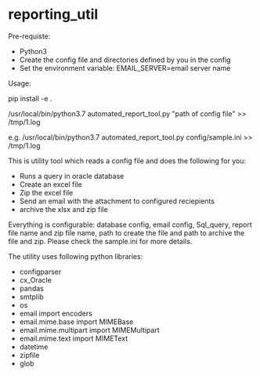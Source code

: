 # reporting_util

Pre-requiste:

* Python3
* Create the config file and directories defined by you in the config
* Set the environment variable: EMAIL_SERVER=email server name

Usage:

pip install -e .

/usr/local/bin/python3.7 automated_report_tool.py "path of config file" >> /tmp/1.log

e.g. /usr/local/bin/python3.7 automated_report_tool.py config/sample.ini >> /tmp/1.log


This is utility tool which reads a config file and does the following for you:

* Runs a query in oracle database
* Create an excel file
* Zip the excel file
* Send an email with the attachment to configured reciepients
* archive the xlsx and zip file


Everything is configurable: database config, email config, Sql_query, report file name and zip file name, path to create the file and path to archive the file and zip. Please check the sample.ini for more details. 

The utility uses following python libraries:

* configparser
* cx_Oracle
* pandas
* smtplib
* os
* email import encoders
* email.mime.base import MIMEBase
* email.mime.multipart import MIMEMultipart
* email.mime.text import MIMEText
* datetime
* zipfile
* glob
